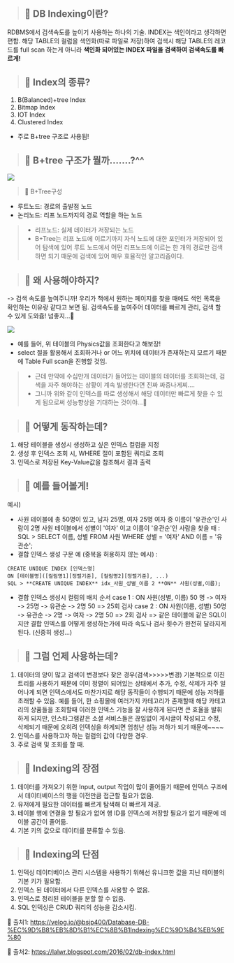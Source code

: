 > ## 💌 DB Indexing이란?
RDBMS에서 검색속도를 높이기 사용하는 하나의 기술.
INDEX는 색인이라고 생각하면 편함. 해당 TABLE의 컬럼을 색인화(따로 파일로 저장)하여 검색시 해당 TABLE의 레코드를 full scan 하는게 아니라 **색인화 되어있는 INDEX 파일을 검색하여 검색속도를 빠르게!**

> ## 💌  Index의 종류?
1. B(Balanced)+tree Index
2. Bitmap Index
3. IOT Index
4. Clustered Index
* 주로 B+tree 구조로 사용됨!

> ## 💌 B+tree 구조가 뭘까.......?^^
![](https://images.velog.io/images/majaeh43/post/b9366828-4167-4712-84ce-ab54043afbfb/image.png)
> 📩  B+Tree구성
* 루트노드: 경로의 출발점 노드
* 논리노드: 리프 노드까지의 경로 역할을 하는 노드
> * 리프노드: 실제 데이터가 저장되는 노드
> * B+Tree는 리프 노드에 이르기까지 자식 노드에 대한 포인터가 저장되어 있어 탐색에 있어 루트 노드에서 어떤 리프노드에 이르는 한 개의 경로만 검색하면 되기 때문에 검색에 있어 매우 효율적인 알고리즘이다.

> ## 💌  왜 사용해야하지?
-> 검색 속도를 높여주니까! 우리가 책에서 원하는 페이지를 찾을 때에도 색인 목록을 확인하는 이유랑 같다고 보면 됨. 검색속도를 높여주어 데이터를 빠르게 관리, 검색 할 수 있게 도와쥼! 넘좋지...🎀
> 
![](https://images.velog.io/images/majaeh43/post/cd8a844b-9d8a-4840-9984-b6f81c7c9e95/image.png)
> 
* 예를 들어, 위 테이블의 Physics값을 조회한다고 해보장!
* select 절을 활용해서 조회하거나 or 어느 위치에 데이터가 존재하는지 모르기 때문에 Table Full scan을 진행할 것임.
> * 근데 만약에 수십만개 데이터가 들어있는 테이블의 데이터를 조회하는데, 검색을 자주 해야하는 상황이 계속 발생한다면 진짜 짜증나게찌....
> * 그니까 위와 같이 인덱스를 따로 생성해서 해당 데이터만 빠르게 찾을 수 있게 됨으로써 성능향상을 기대하는 것이야...🎈

> ## 💌 어떻게 동작하는데?
1. 해당 테이블을 생성시 생성하고 싶은 인덱스 컬럼을 지정
2. 생성 후 인덱스 조회 시, WHERE 절이 포함된 쿼리로 조회
3. 인덱스로 저장된 Key-Value값을 참조해서 결과 출력

> ## 💌 예를 들어볼게!
예시) 
* 사원 테이블에 총 50명이 있고, 남자 25명, 여자 25명
여자 중 이름이 '유관순'인 사람이 2명
사원 테이블에서 성별이 '여자' 이고 이름이 '유관순'인 사람을 찾을 때 :
SQL > SELECT 이름, 성별 FROM 사원 WHERE 성별 = '여자' AND 이름 = '유관순';
* 결합 인덱스 생성 구문 예 (중복을 허용하지 않는 예시) :
```
CREATE UNIQUE INDEX [인덱스명]
ON [테이블명]([컬럼명1][정렬기준], [컬럼명2][정렬기준], ...)
SQL > **CREATE UNIQUE INDEX** idx_사원_성별_이름 2 **ON** 사원(성별,이름);
```
* 결합 인덱스 생성시 컬럼의 배치 순서 
case 1 : ON 사원(성별, 이름) 
50 명 -> 여자 -> 25명 -> 유관순 -> 2명
        50                      => 25회 검사
case 2 : ON 사원(이름, 성별)
50명 -> 유관순 -> 2명 -> 여자 -> 2명
        50                      => 2회 검사
=> 같은 테이블에 같은 SQL이지만 결합 인덱스를 어떻게 생성하는가에 따라 속도나 검사 횟수가 완전히 달라지게 된다. (신중히 생성...)

> ## 💌 그럼 언제 사용하는데?
1. 데이터의 양이 많고 검색이 변경보다 잦은 경우(검색>>>>>변경)
기본적으로 이진 트리를 사용하기 때문에 이미 정렬이 되어있는 상태에서 추가, 수정, 삭제가 자주 일어나게 되면 인덱스에서도 마찬가지로 해당 동작들이 수행되기 때문에 성능 저하를 초래할 수 있음.
예를 들어, 한 쇼핑몰에 여러가지 카테고리가 존재할때 해당 카테고리의 상품들을 조회할때 이러한 인덱스 기능을 잘 사용하게 된다면 큰 효율을 발휘하게 되지만, 인스타그램같은 소셜 서비스들은 끊임없이 게시글이 작성되고 수정, 삭제되기 때문에 오히려 인덱싱을 하게되면 엄청난 성능 저하가 되기 때문에~~~~
2. 인덱스를 사용하고자 하는 컬럼의 값이 다양한 경우.
3. 주로 검색 및 조회를 할 때.


> ## 💌 Indexing의 장점
1. 데이터를 가져오기 위한 Input, output 작업이 많이 줄어들기 때문에 인덱스 구조에서 데이터베이스의 행을 이전만큼 접근할 필요가 없음.
2. 유저에게 필요한 데이터를 빠르게 탐색해 더 빠르게 제공.
3. 테이블 행에 연결을 할 필요가 없어 행 ID를 인덱스에 저장할 필요가 없기 때문에 데이블 공간이 줄어듦.
4. 기본 키의 값으로 데이터를 분류할 수 있음.

> ## 💌 Indexing의 단점
1. 인덱싱 데이터베이스 관리 시스템을 사용하기 위해선 유니크한 값을 지닌 테이블의 기본 키가 필요함.
2. 인덱스 된 데이터에서 다른 인덱스를 사용할 수 없음.
3. 인덱스로 정리된 테이블을 분할 할 수 없음.
4. SQL 인덱싱은 CRUD 쿼리의 성능을 감소시킴.


💌 출처1: https://velog.io/@bsjp400/Database-DB-%EC%9D%B8%EB%8D%B1%EC%8B%B1Indexing%EC%9D%B4%EB%9E%80

💌 출처2: https://lalwr.blogspot.com/2016/02/db-index.html
